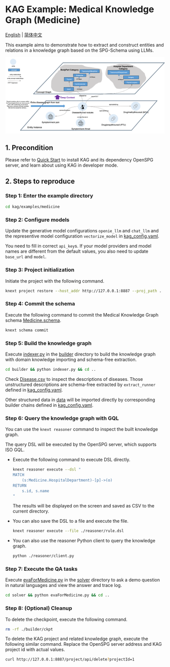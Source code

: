 # KAG Example: Medical Knowledge Graph (Medicine)

[English](./README.md) |
[简体中文](./README_cn.md)

This example aims to demonstrate how to extract and construct entities and relations in a knowledge graph based on the SPG-Schema using LLMs.

![KAG Medicine Diagram](/_static/images/examples/medicine/kag-medicine-diag.png)

## 1. Precondition

Please refer to [Quick Start](https://openspg.yuque.com/ndx6g9/cwh47i/rs7gr8g4s538b1n7) to install KAG and its dependency OpenSPG server, and learn about using KAG in developer mode.

## 2. Steps to reproduce

### Step 1: Enter the example directory

```bash
cd kag/examples/medicine
```

### Step 2: Configure models

Update the generative model configurations ``openie_llm`` and ``chat_llm`` and the representive model configuration ``vectorize_model`` in [kag_config.yaml](./kag_config.yaml).

You need to fill in correct ``api_key``s. If your model providers and model names are different from the default values, you also need to update ``base_url`` and ``model``.

### Step 3: Project initialization

Initiate the project with the following command.

```bash
knext project restore --host_addr http://127.0.0.1:8887 --proj_path .
```

### Step 4: Commit the schema

Execute the following command to commit the Medical Knowledge Graph schema [Medicine.schema](./schema/Medicine.schema).

```bash
knext schema commit
```

### Step 5: Build the knowledge graph

Execute [indexer.py](./builder/indexer.py) in the [builder](./builder) directory to build the knowledge graph with domain knowledge importing and schema-free extraction.

```bash
cd builder && python indexer.py && cd ..
```

Check [Disease.csv](./builder/data/Disease.csv) to inspect the descriptions of diseases. Those unstructured descriptions are schema-free extracted by ``extract_runner`` defined in [kag_config.yaml](./kag_config.yaml).

Other structured data in [data](./builder/data) will be imported directly by corresponding builder chains defined in [kag_config.yaml](./kag_config.yaml).

### Step 6: Query the knowledge graph with GQL

You can use the ``knext reasoner`` command to inspect the built knowledge graph.

The query DSL will be executed by the OpenSPG server, which supports ISO GQL.

* Execute the following command to execute DSL directly.

  ```bash
  knext reasoner execute --dsl "
  MATCH
      (s:Medicine.HospitalDepartment)-[p]->(o)
  RETURN
      s.id, s.name
  "
  ```

  The results will be displayed on the screen and saved as CSV to the current directory.

* You can also save the DSL to a file and execute the file.

  ```bash
  knext reasoner execute --file ./reasoner/rule.dsl
  ```

* You can also use the reasoner Python client to query the knowledge graph.

  ```bash
  python ./reasoner/client.py
  ```

### Step 7: Execute the QA tasks

Execute [evaForMedicine.py](./solver/evaForMedicine.py) in the [solver](./solver) directory to ask a demo question in natural languages and view the answer and trace log.

```bash
cd solver && python evaForMedicine.py && cd ..
```

### Step 8: (Optional) Cleanup

To delete the checkpoint, execute the following command.

```bash
rm -rf ./builder/ckpt
```

To delete the KAG project and related knowledge graph, execute the following similar command. Replace the OpenSPG server address and KAG project id with actual values.

```bash
curl http://127.0.0.1:8887/project/api/delete?projectId=1
```

